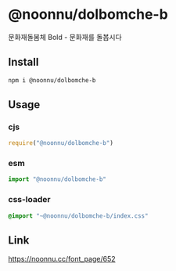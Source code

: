 # @noonnu/dolbomche-b
문화재돌봄체 Bold - 문화재를 돌봅시다

## Install
```sh
npm i @noonnu/dolbomche-b
```
## Usage
### cjs
```js
require("@noonnu/dolbomche-b")
```
### esm
```js
import "@noonnu/dolbomche-b"
```
### css-loader
```css
@import "~@noonnu/dolbomche-b/index.css"
```

## Link
https://noonnu.cc/font_page/652